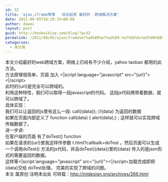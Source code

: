```yaml
---
id: 32
title: 'ajax,iframe等等   综合起来 最好的  跨域解决方案'
date: 2011-09-05T18:29:33+00:00
author: dawei
layout: post
guid: http://bookwikiup.com/blog/?p=32
permalink: /2011/09/05/ajaxiframe%e7%ad%89%e7%ad%89-%e7%bb%bc%e5%90%88%e8%b5%b7%e6%9d%a5-%e6%9c%80%e5%a5%bd%e7%9a%84-%e8%b7%a8%e5%9f%9f%e8%a7%a3%e5%86%b3%e6%96%b9%e6%a1%88/
categories:
  - 未分类
---
```

本文介绍最好的web跨域方案，网络上已经有不少介绍，yahoo taobao 都用的此方法。  
方法原理很简单，页面 加入 <|script language="javascript" src="{url}"><|/script>  
此时的{url}是完全可以跨域的。  
利用这种特性，我们可以取得一段javascript的代码。 这段js代码携带着数据，就可以跨域了。  
具体实现：  
我们可以让返回的js里有这么一段: call({data}); //{data} 为返回的数据  
如果在页面内部定义了 function call(data) { alert(data);} ; 这样就可以实现跨域传输数据了。  
进一步讲:  
在客户端的页面 有了doTest() function  
如果在请求的{url}里我这样传参数 t.html?callbalk=doTest 。然后页面可以生成一个调用doTest() 方法的js代码，并且doTest({data})里的{data} 传入的是json形式的需要返回的数据。  
这样等<|script language="javascript" src="{url}"><|/script>加载完成即把{data}交给 doTest处理。 完美的实现了跨域的问题。  
本文 属原创 注明本出处 可转载：<http://intdesign.org/archives/266.html>